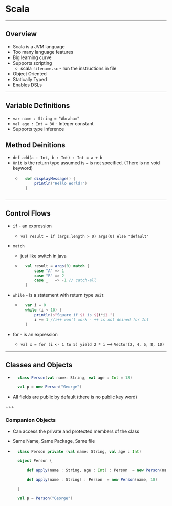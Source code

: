 # Scala

---

## Overview

* Scala is a JVM language
* Too many language features
* Big learning curve
* Supports scripting 
    * scala `filename.sc` - run the instructions in file
* Object Oriented
* Statically Typed
* Enables DSLs

---

## Variable Definitions

* ```var name : String = "Abraham"```
* ```val age : Int = 30``` - Integer constant
* Supports type inference

## Method Deinitions

* ```def add(a : Int, b : Int) : Int = a + b```
* `Unit` is the return type assumed is `=` is not specified. (There is no void keyword)
    * ```scala
        def displayMessage() {
            println("Hello World!")
        }
    ```
---

## Control Flows

* `if` - an expression
    * `val result = if (args.length > 0) args(0) else "default"`

* `match`
    * just like switch in java
    * ```scala
        val result = args(0) match {
            case "A" => 1
            case "B" => 2
            case _   => -1 // catch-all
        }
      ```
* `while` - is a statement with return type `Unit`
    * ```scala
        var i = 0
        while (i < 10) {
            println(s"Square if $i is ${i*i}.")
            i += 1 //i++ won't work - ++ is not deined for Int
        }
      ```
* for - is an expression
    * ```val x = for (i <- 1 to 5) yield 2 * i``` --> `Vector(2, 4, 6, 8, 10)`


---

## Classes and Objects

* ```scala
    class Person(val name: String, val age : Int = 18)

    val p = new Person("George")
  ```
* All fields are public by default (there is no public key word)

+++

### Companion Objects

* Can access the private and protected members of the class

* Same Name, Same Package, Same file

* ```scala
    class Person private (val name: String, val age : Int)

    object Person {

        def apply(name : String, age : Int) : Person  = new Person(name, age)
    
        def apply(name : String) : Person  = new Person(name, 18)

    }

    val p = Person("George")
  ```
